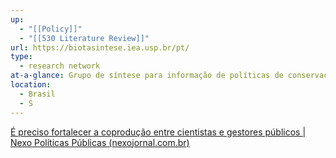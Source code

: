 ```yaml
---
up:
  - "[[Policy]]"
  - "[[530 Literature Review]]"
url: https://biotasintese.iea.usp.br/pt/
type:
  - research network
at-a-glance: Grupo de síntese para informação de políticas de conservação
location:
  - Brasil
  - S
---
```

[É preciso fortalecer a coprodução entre cientistas e gestores públicos | Nexo Políticas Públicas (nexojornal.com.br)](https://pp.nexojornal.com.br/opiniao/2023/%C3%89-preciso-fortalecer-a-coprodu%C3%A7%C3%A3o-entre-cientistas-e-gestores-p%C3%BAblicos)

